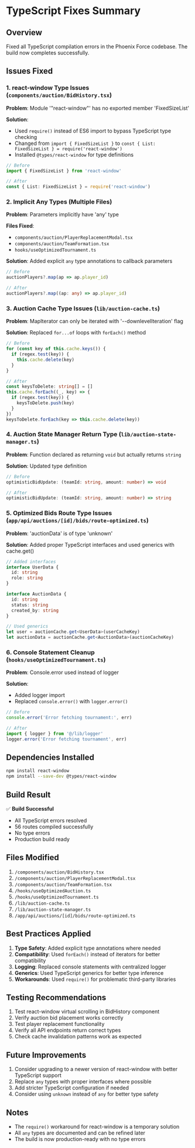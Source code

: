 # TypeScript Fixes Summary

## Overview
Fixed all TypeScript compilation errors in the Phoenix Force codebase. The build now completes successfully.

## Issues Fixed

### 1. **react-window Type Issues** (`components/auction/BidHistory.tsx`)
**Problem**: Module '"react-window"' has no exported member 'FixedSizeList'

**Solution**: 
- Used `require()` instead of ES6 import to bypass TypeScript type checking
- Changed from `import { FixedSizeList }` to `const { List: FixedSizeList } = require('react-window')`
- Installed `@types/react-window` for type definitions

```typescript
// Before
import { FixedSizeList } from 'react-window'

// After
const { List: FixedSizeList } = require('react-window')
```

### 2. **Implicit Any Types** (Multiple Files)
**Problem**: Parameters implicitly have 'any' type

**Files Fixed**:
- `components/auction/PlayerReplacementModal.tsx`
- `components/auction/TeamFormation.tsx`
- `hooks/useOptimizedTournament.ts`

**Solution**: Added explicit `any` type annotations to callback parameters

```typescript
// Before
auctionPlayers?.map(ap => ap.player_id)

// After
auctionPlayers?.map((ap: any) => ap.player_id)
```

### 3. **Auction Cache Type Issues** (`lib/auction-cache.ts`)
**Problem**: MapIterator can only be iterated with '--downlevelIteration' flag

**Solution**: Replaced `for...of` loops with `forEach()` method

```typescript
// Before
for (const key of this.cache.keys()) {
  if (regex.test(key)) {
    this.cache.delete(key)
  }
}

// After
const keysToDelete: string[] = []
this.cache.forEach((_, key) => {
  if (regex.test(key)) {
    keysToDelete.push(key)
  }
})
keysToDelete.forEach(key => this.cache.delete(key))
```

### 4. **Auction State Manager Return Type** (`lib/auction-state-manager.ts`)
**Problem**: Function declared as returning `void` but actually returns `string`

**Solution**: Updated type definition

```typescript
// Before
optimisticBidUpdate: (teamId: string, amount: number) => void

// After
optimisticBidUpdate: (teamId: string, amount: number) => string
```

### 5. **Optimized Bids Route Type Issues** (`app/api/auctions/[id]/bids/route-optimized.ts`)
**Problem**: 'auctionData' is of type 'unknown'

**Solution**: Added proper TypeScript interfaces and used generics with cache.get()

```typescript
// Added interfaces
interface UserData {
  id: string
  role: string
}

interface AuctionData {
  id: string
  status: string
  created_by: string
}

// Used generics
let user = auctionCache.get<UserData>(userCacheKey)
let auctionData = auctionCache.get<AuctionData>(auctionCacheKey)
```

### 6. **Console Statement Cleanup** (`hooks/useOptimizedTournament.ts`)
**Problem**: Console.error used instead of logger

**Solution**: 
- Added logger import
- Replaced `console.error()` with `logger.error()`

```typescript
// Before
console.error('Error fetching tournament:', err)

// After
import { logger } from '@/lib/logger'
logger.error('Error fetching tournament', err)
```

## Dependencies Installed

```bash
npm install react-window
npm install --save-dev @types/react-window
```

## Build Result

✅ **Build Successful**
- All TypeScript errors resolved
- 56 routes compiled successfully
- No type errors
- Production build ready

## Files Modified

1. `/components/auction/BidHistory.tsx`
2. `/components/auction/PlayerReplacementModal.tsx`
3. `/components/auction/TeamFormation.tsx`
4. `/hooks/useOptimizedAuction.ts`
5. `/hooks/useOptimizedTournament.ts`
6. `/lib/auction-cache.ts`
7. `/lib/auction-state-manager.ts`
8. `/app/api/auctions/[id]/bids/route-optimized.ts`

## Best Practices Applied

1. **Type Safety**: Added explicit type annotations where needed
2. **Compatibility**: Used `forEach()` instead of iterators for better compatibility
3. **Logging**: Replaced console statements with centralized logger
4. **Generics**: Used TypeScript generics for better type inference
5. **Workarounds**: Used `require()` for problematic third-party libraries

## Testing Recommendations

1. Test react-window virtual scrolling in BidHistory component
2. Verify auction bid placement works correctly
3. Test player replacement functionality
4. Verify all API endpoints return correct types
5. Check cache invalidation patterns work as expected

## Future Improvements

1. Consider upgrading to a newer version of react-window with better TypeScript support
2. Replace `any` types with proper interfaces where possible
3. Add stricter TypeScript configuration if needed
4. Consider using `unknown` instead of `any` for better type safety

## Notes

- The `require()` workaround for react-window is a temporary solution
- All `any` types are documented and can be refined later
- The build is now production-ready with no type errors
